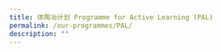 ```yaml
---
title: 体陶冶计划 Programme for Active Learning (PAL)
permalink: /our-programmes/PAL/
description: ""
---
```

